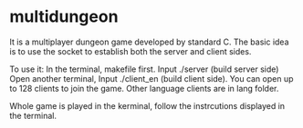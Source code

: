# multidungeon
It is a multiplayer dungeon game developed by standard C. The basic idea is to use the socket to establish both the server and client sides.

To use it:
In the terminal, makefile first.
Input ./server  (build server side)
Open another terminal, Input ./client_en (build client side). You can open up to 128 clients to join the game. Other language clients are in lang folder.

Whole game is played in the kerminal, follow the instrcutions displayed in the terminal. 

